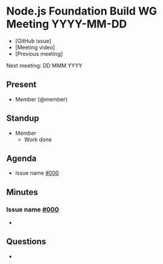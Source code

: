 # Node.js Foundation Build WG Meeting YYYY-MM-DD

- [GitHub issue]
- [Meeting video]
- [Previous meeting]

Next meeting: DD MMM YYYY

## Present
- Member (@member) <!-- Add yourself if present-->

## Standup

- Member
  - Work done

## Agenda

- Issue name [#000](https://github.com/nodejs/build/issues/000)

## Minutes

### Issue name [#000](https://github.com/nodejs/build/issues/000)
- <!-- Notes -->

## Questions

- <!-- Questions from IRC, the Issue, or ??? -->
